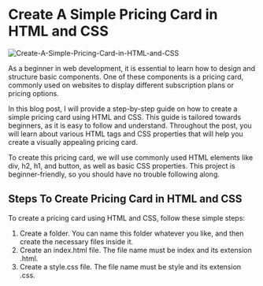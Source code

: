# Create A Simple Pricing Card in HTML and CSS

![Create-A-Simple-Pricing-Card-in-HTML-and-CSS](https://github.com/whowalkingupme/Pricing-Card-HTML-CSS/assets/46256884/966f936f-b433-4491-9dc3-c76af6d9fb3a)

As a beginner in web development, it is essential to learn how to design and structure basic components. One of these components is a pricing card, commonly used on websites to display different subscription plans or pricing options.

In this blog post, I will provide a step-by-step guide on how to create a simple pricing card using HTML and CSS. This guide is tailored towards beginners, as it is easy to follow and understand. Throughout the post, you will learn about various HTML tags and CSS properties that will help you create a visually appealing pricing card.

To create this pricing card, we will use commonly used HTML elements like div, h2, h1, and button, as well as basic CSS properties. This project is beginner-friendly, so you should have no trouble following along.

## Steps To Create Pricing Card in HTML and CSS

To create a pricing card using HTML and CSS, follow these simple steps:

1. Create a folder. You can name this folder whatever you like, and then create the necessary files inside it.
2. Create an index.html file. The file name must be index and its extension .html.
3. Create a style.css file. The file name must be style and its extension .css.
